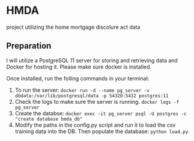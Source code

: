 # HMDA
project utilizing the home mortgage discolure act data

## Preparation
I will utilize a PostgreSQL 11 server for storing and retrieving
data and Docker for hosting it. Please make sure docker is installed.

Once installed, run the folling commands in your terminal:
1. To run the server:
`docker run -d --name pg_server -v dbdata:/var/lib/postgresql/data -p 54320:5432 postgres:11`
2. Check the logs to make sure the server is running.
`docker logs -f pg_server`
3. Create the databse:
`docker exec -it pg_server psql -U postgres -c "create database hmda_db"`
4. Modify the paths in the config.py script and run it to load the csv training data into the DB. Then populate the database:
`python load.py`

